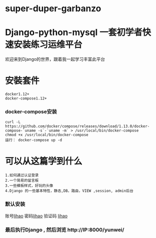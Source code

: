 # super-duper-garbanzo

# Django-python-mysql 一套初学者快速安装练习运维平台

  欢迎来到Django的世界，跟着我一起学习丰富此平台

# 安裝套件
	docker1.12+
	docker-compose1.12+

### docker-compose安装
	curl -L https://github.com/docker/compose/releases/download/1.13.0/docker-compose-`uname -s`-`uname -m` > /usr/local/bin/docker-compose
	chmod +x /usr/local/bin/docker-compose
	运行： docker-compose up -d



# 可以从这篇学到什么
	1.如何通过认证登录
	2.一个简易的留言板
	3.一些模板样式，好玩的头像
	4.Django 的一些基本特性，静态,DB，路由，VIEW ,session, admin后台


### 默认安装
账号[lihao](http://)
密码[lihao](http://) 
验证码 [lihao](http://) 

### 最后执行Django , 然后浏览 http://IP:8000/yunwei/